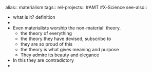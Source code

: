 alias:: materialism
tags::
rel-projects:: #AMT #X-Science
see-also::

- what is it? definition
-
- Even materialists worship the non-material: theory.
	- the theory of everything
	- the theory they have devised, subscribe to
	- they are so proud of this
	- the theory is what gives meaning and purpose
	- They admire its beauty and elegance
- In this they are contradictory
-